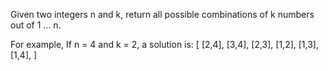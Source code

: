 Given two integers n and k, return all possible combinations of k numbers out of 1 ... n.

For example,
    If n = 4 and k = 2, a solution is:
    [
      [2,4],
      [3,4],
      [2,3],
      [1,2],
      [1,3],
      [1,4],
    ]